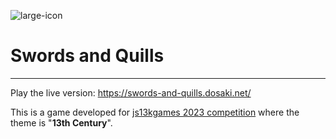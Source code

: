 ![large-icon](./large-icon.png)

# Swords and Quills

----

Play the live version: https://swords-and-quills.dosaki.net/

This is a game developed for [js13kgames 2023 competition](https://2023.js13kgames.com/) where the theme is "**13th Century**".
